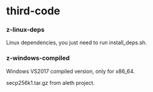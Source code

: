 # third-code



### z-linux-deps

Linux dependencies, you just need to run install_deps.sh.


### z-windows-compiled

Windows VS2017 compiled version, only for x86_64.




secp256k1.tar.gz
from aleth project.
